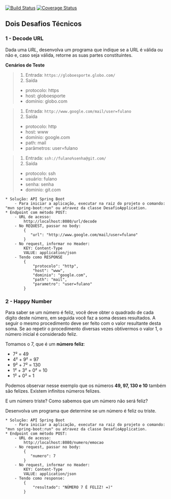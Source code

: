 [![Build Status](https://travis-ci.com/jccorreacouto/desafioGLB.svg?branch=master)](https://travis-ci.com/jccorreacouto/desafioGLB)
[![Coverage Status](https://coveralls.io/repos/github/jccorreacouto/desafioGLB/badge.svg?branch=master)](https://coveralls.io/github/jccorreacouto/desafioGLB?branch=master)

## Dois Desafios Técnicos

### 1 - Decode URL

Dada uma *URL*, desenvolva um programa que indique se a URL é válida ou não e, caso seja válida, retorne as suas partes constituintes.

**Cenários de Teste**

> 1. Entrada: `https://globoesporte.globo.com/`
> 2. Saída
>   -  protocolo: https
>   -  host: globoesporte
>   - domínio: globo.com

> 1. Entrada: `http://www.google.com/mail/user=fulano`
> 2. Saída
>   - protocolo: http 
>   - host: www 
>   - domínio: google.com 
>   - path: mail 
>   - parâmetros: user=fulano

> 1. Entrada: `ssh://fulano%senha@git.com/`
> 2. Saída 
>   - protocolo: ssh 
>   - usuário: fulano 
>   - senha: senha 
>   - dominio: git.com

````
* Solução: API Spring Boot
    - Para iniciar a aplicação, executar na raiz do projeto o comando: "mvn spring-boot:run" ou atravez da classe DesafioApplication.
* Endpoint com método POST:
    - URL de acesso:
        http://localhost:8080/url/decode
    - No REQUEST, passar no body:
        {
           "url": "http://www.google.com/mail/user=fulano"
        }
    - No request, informar no Header: 
        KEY: Content-Type
        VALUE: application/json
    - Tendo como RESPONSE
        {
            "protocolo": "http",
            "host": "www",
            "dominio": "google.com",
            "path": "mail",
            "parametro": "user=fulano"
        }
````

### 2 - Happy Number

Para saber se um número é feliz, você deve obter o quadrado de cada dígito deste número, em seguida você faz a soma desses resultados. A seguir o mesmo procedimento deve ser feito com o valor resultante desta soma. Se ao repetir o procedimento diversas vezes obtivermos o valor 1, o número inicial é considerado feliz.

Tomamos o 7, que é um **número feliz**:

- 7² = 49
- 4² + 9² = 97
- 9² + 7² = 130
- 1² + 3² + 0² = 10
- 1² + 0² = 1

Podemos observar nesse exemplo que os números **49, 97, 130 e 10** também são felizes. Existem infinitos números felizes.

E um número triste? Como sabemos que um número não será feliz?

Desenvolva um programa que determine se um número é feliz ou triste.

````
* Solução: API Spring Boot
    - Para iniciar a aplicação, executar na raiz do projeto o comando: "mvn spring-boot:run" ou atravez da classe DesafioApplication.
* Endpoint com método POST:
    - URL de acesso:
        http://localhost:8080/numero/emocao
    - No request, passar no body:
        {
           "numero": 7
        }
    - No request, informar no Header: 
        KEY: Content-Type
        VALUE: application/json
    - Tendo como response:
        {
            "resultado": "NÚMERO 7 É FELIZ! =)"
        }
````
